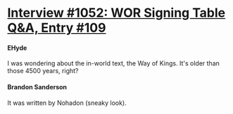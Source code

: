 # [Interview #1052: WOR Signing Table Q&A, Entry #109](https://www.theoryland.com/intvmain.php?i=1052#109)

#### EHyde

I was wondering about the in-world text, the Way of Kings. It's older than those 4500 years, right?

#### Brandon Sanderson

It was written by Nohadon (sneaky look).

